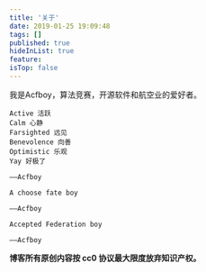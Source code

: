 ```yaml
---
title: '关于'
date: 2019-01-25 19:09:48
tags: []
published: true
hideInList: true
feature: 
isTop: false
---
```

我是Acfboy，算法竞赛，开源软件和航空业的爱好者。

```plain
Active 活跃
Calm 心静 
Farsighted 远见
Benevolence 向善
Optimistic 乐观
Yay 好极了

——Acfboy
```
```plain
A choose fate boy 

——Acfboy
```
```plain
Accepted Federation boy

——Acfboy
```

**博客所有原创内容按 cc0 协议最大限度放弃知识产权。**